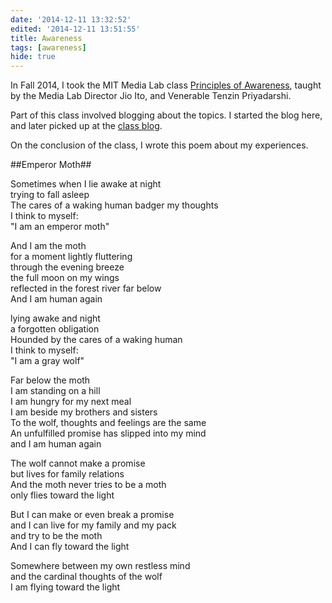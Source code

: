 ```yaml
---
date: '2014-12-11 13:32:52'
edited: '2014-12-11 13:51:55'
title: Awareness
tags: [awareness]
hide: true
---
```


In Fall 2014, I took the MIT Media Lab class [Principles of Awareness](http://aware.media.mit.edu/details), taught by the Media Lab Director Jio Ito, and Venerable Tenzin Priyadarshi.

Part of this class involved blogging about the topics. I started the blog here, and later picked up at the [class blog](http://aware.media.mit.edu).

On the conclusion of the class, I wrote this poem about my experiences. 

##Emperor Moth##

Sometimes when I lie awake at night  
trying to fall asleep  
The cares of a waking human badger my thoughts  
I think to myself:   
"I am an emperor moth"  
  
And I am the moth  
for a moment lightly fluttering  
through the evening breeze  
the full moon on my wings  
reflected in the forest river far below  
And I am human again  
  
lying awake and night  
a forgotten obligation  
Hounded by the cares of a waking human  
I think to myself:  
"I am a gray wolf"  
  
Far below the moth  
I am standing on a hill  
I am hungry for my next meal  
I am beside my brothers and sisters  
To the wolf, thoughts and feelings are the same  
An unfulfilled promise has slipped into my mind  
and I am human again  
  
The wolf cannot make a promise  
but lives for family relations  
And the moth never tries to be a moth  
only flies toward the light  
  
But I can make or even break a promise  
and I can live for my family and my pack  
and try to be the moth  
 And I can fly toward the light  
  
Somewhere between my own restless mind  
and the cardinal thoughts of the wolf  
I am flying toward the light  
